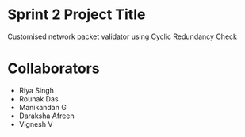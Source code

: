 # Sprint 2 Project Title
Customised network packet validator using Cyclic Redundancy Check

# Collaborators
* Riya Singh 
* Rounak Das
* Manikandan G
* Daraksha Afreen
* Vignesh V
